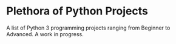 # Plethora of Python Projects

A list of Python 3 programming projects ranging from Beginner to Advanced. A work in progress.
